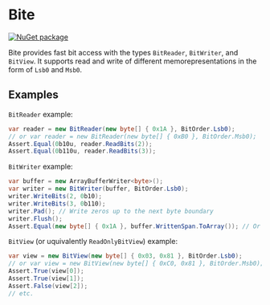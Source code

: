 # Bite

[![NuGet package](https://img.shields.io/nuget/v/Bite.svg)](https://nuget.org/packages/Bite)

Bite provides fast bit access with the types `BitReader`, `BitWriter`, and `BitView`.
It supports read and write of different memorepresentations in the form of `Lsb0` and `Msb0`.

## Examples
`BitReader` example:
```C#
var reader = new BitReader(new byte[] { 0x1A }, BitOrder.Lsb0);
// or var reader = new BitReader(new byte[] { 0xB0 }, BitOrder.Msb0);
Assert.Equal(0b10u, reader.ReadBits(2));
Assert.Equal(0b110u, reader.ReadBits(3));
```

`BitWriter` example:
```C#
var buffer = new ArrayBufferWriter<byte>();
var writer = new BitWriter(buffer, BitOrder.Lsb0);
writer.WriteBits(2, 0b10);
writer.WriteBits(3, 0b110);
writer.Pad(); // Write zeros up to the next byte boundary
writer.Flush();
Assert.Equal(new byte[] { 0x1A }, buffer.WrittenSpan.ToArray()); // Or 0xB0 for BitOrder.Msb0
```

`BitView` (or uquivalently `ReadOnlyBitView`) example:
```C#
var view = new BitView(new byte[] { 0x03, 0x81 }, BitOrder.Lsb0);
// or var view = new BitView(new byte[] { 0xC0, 0x81 }, BitOrder.Msb0);
Assert.True(view[0]);
Assert.True(view[1]);
Assert.False(view[2]);
// etc.
```
